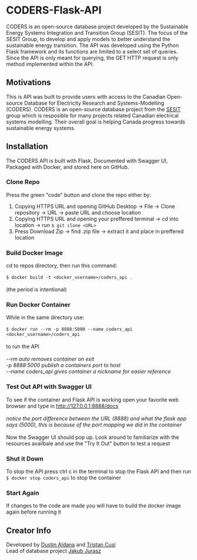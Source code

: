 # CODERS-Flask-API
CODERS is an open-source database project developed by the Sustainable Energy Systems Integration and Transition Group (SESIT). The focus of the SESIT Group, to develop and apply models to better understand the sustainable energy transition. The API was developed using the Python Flask framework and its functions are limited to a select set of queries. Since the API is only meant for querying, the GET HTTP request is only method implemented within the API.

## Motivations
This is API was built to provide users with access to the Canadian Open-source Database for Electricity Research and Systems-Modelling (CODERS). CODERS is an open-source database project from the [SESIT](https://sesit.cive.uvic.ca/ "SESIT Homepage") group which is resposible for many projects related Canadian electrical systems modelling. Their overall goal is helping Canada progress towards sustainable energy systems.

## Installation
The CODERS API is built with Flask, Documented with Swagger UI, Packaged with Docker, and stored here on GitHub.

### Clone Repo
Press the green "code" button and clone the repo either by:
1) Copying HTTPS URL and opening GitHub Desktop -> File -> Clone repository -> URL -> paste URL and choose location
2) Copying HTTPS URL and opening your preffered terminal -> cd into location -> run `$ git clone <URL>`
3) Press Download Zip -> find .zip file -> extract it and place in preffered location

### Build Docker Image
cd to repos directory, then run this command:<br />
<br />
`$ docker build -t <docker_username>/coders_api .` <br />
<br />
(the period is intentional)

### Run Docker Container
While in the same directory use:<br />
<br />
`$ docker run --rm -p 8888:5000 --name coders_api <docker_username>/coders_api` <br />
<br />
to run the API <br />
<br />
*--rm auto removes container on exit* <br />
*-p 8888:5000 publish a containers port to host* <br />
*--name coders_api gives container a nickname for easier reference* <br />

### Test Out API with Swagger UI
To see if the container and Flask API is working open your favorite web browser and type in http://127.0.0.1:8888/docs <br />
<br />
*notice the port difference between the URL (8888) and what the flask app says (5000), this is because of the port mapping we did in the container*<br />
<br />
Now the Swagger UI should pop up. Look around to familiarize with the resources availbale and use the "Try It Out" button to test a request

### Shut it Down
To stop the API press ctrl c in the terminal to stop the Flask API and then run `$ docker stop coders_api` to stop the container

### Start Again
If changes to the code are made you will have to build the docker image again before running it

## Creator Info
Developed by [Dustin Aldana](https://gitlab.com/DustinAldana) and [Tristan Cusi](https://github.com/cusitristan) <br />
Lead of database project [Jakub Jurasz](https://www.researchgate.net/profile/Jakub_Jurasz2)
